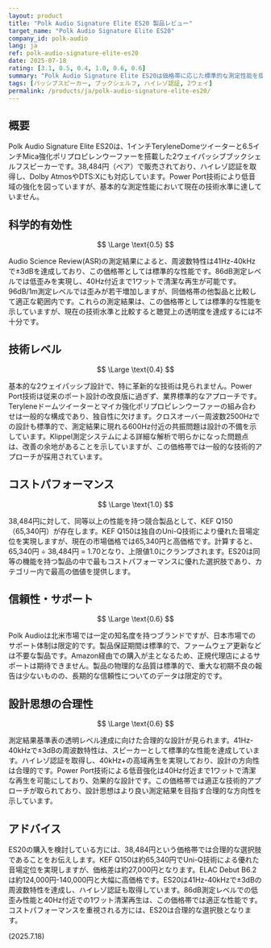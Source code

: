 ```yaml
---
layout: product
title: "Polk Audio Signature Elite ES20 製品レビュー"
target_name: "Polk Audio Signature Elite ES20"
company_id: polk-audio
lang: ja
ref: polk-audio-signature-elite-es20
date: 2025-07-18
rating: [3.1, 0.5, 0.4, 1.0, 0.6, 0.6]
summary: "Polk Audio Signature Elite ES20は価格帯に応じた標準的な測定性能を提供し、競合製品に対して優れたコストパフォーマンスを実現しています。"
tags: [パッシブスピーカー, ブックシェルフ, ハイレゾ認証, 2ウェイ]
permalink: /products/ja/polk-audio-signature-elite-es20/
---
```


## 概要

Polk Audio Signature Elite ES20は、1インチTeryleneDomeツイーターと6.5インチMica強化ポリプロピレンウーファーを搭載した2ウェイパッシブブックシェルフスピーカーです。38,484円（ペア）で販売されており、ハイレゾ認証を取得し、Dolby AtmosやDTS:Xにも対応しています。Power Port技術により低音域の強化を図っていますが、基本的な測定性能において現在の技術水準に達していません。

## 科学的有効性

$$ \Large \text{0.5} $$

Audio Science Review(ASR)の測定結果によると、周波数特性は41Hz-40kHzで±3dBを達成しており、この価格帯としては標準的な性能です。86dB測定レベルでは低歪みを実現し、40Hz付近まで1ワットで清潔な再生が可能です。96dB/1m測定レベルでは歪みが若干増加しますが、同価格帯の他製品と比較して適正な範囲内です。これらの測定結果は、この価格帯としては標準的な性能を示していますが、現在の技術水準と比較すると聴覚上の透明度を達成するには不十分です。

## 技術レベル

$$ \Large \text{0.4} $$

基本的な2ウェイパッシブ設計で、特に革新的な技術は見られません。Power Port技術は従来のポート設計の改良版に過ぎず、業界標準的なアプローチです。Teryleneドームツイーターとマイカ強化ポリプロピレンウーファーの組み合わせは一般的な構成であり、独自性に欠けます。クロスオーバー周波数2500Hzでの設計も標準的で、測定結果に現れる600Hz付近の共振問題は設計の不備を示しています。Klippel測定システムによる詳細な解析で明らかになった問題点は、改善の余地があることを示していますが、この価格帯では一般的な技術的アプローチが採用されています。

## コストパフォーマンス

$$ \Large \text{1.0} $$

38,484円に対して、同等以上の性能を持つ競合製品として、KEF Q150（65,340円）が存在します。KEF Q150は独自のUni-Q技術により優れた音場定位を実現しますが、現在の市場価格では65,340円と高価格です。計算すると、65,340円 ÷ 38,484円 = 1.70となり、上限値1.0にクランプされます。ES20は同等の機能を持つ製品の中で最もコストパフォーマンスに優れた選択肢であり、カテゴリー内で最高の価値を提供します。

## 信頼性・サポート

$$ \Large \text{0.6} $$

Polk Audioは北米市場では一定の知名度を持つブランドですが、日本市場でのサポート体制は限定的です。製品保証期間は標準的で、ファームウェア更新などは不要な製品です。Amazon経由での購入が主となるため、正規代理店によるサポートは期待できません。製品の物理的な品質は標準的で、重大な初期不良の報告は少ないものの、長期的な信頼性についてのデータは限定的です。

## 設計思想の合理性

$$ \Large \text{0.6} $$

測定結果基準表の透明レベル達成に向けた合理的な設計が見られます。41Hz-40kHzで±3dBの周波数特性は、スピーカーとして標準的な性能を達成しています。ハイレゾ認証を取得し、40kHz+の高域再生を実現しており、設計の方向性は合理的です。Power Port技術による低音強化は40Hz付近まで1ワットで清潔な再生を可能にしており、効果的な設計です。この価格帯では適正な技術的アプローチが取られており、設計思想はより良い測定結果を目指す合理的な方向性を示しています。

## アドバイス

ES20の購入を検討している方には、38,484円という価格帯では合理的な選択肢であることをお伝えします。KEF Q150は約65,340円でUni-Q技術による優れた音場定位を実現しますが、価格差は約27,000円となります。ELAC Debut B6.2は約124,000円-140,000円と大幅に高価格です。ES20は41Hz-40kHzで±3dBの周波数特性を達成し、ハイレゾ認証も取得しています。86dB測定レベルでの低歪み性能と40Hz付近での1ワット清潔再生は、この価格帯では適正な性能です。コストパフォーマンスを重視される方には、ES20は合理的な選択肢となります。

(2025.7.18)